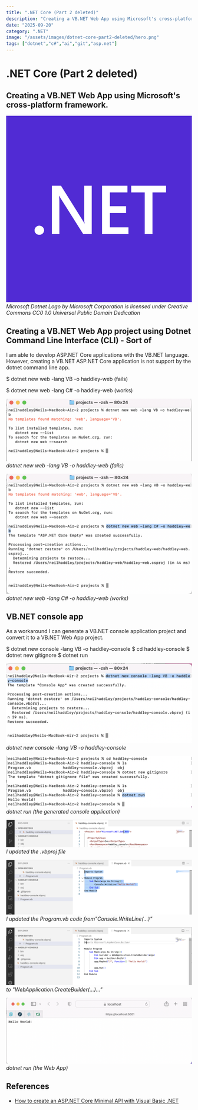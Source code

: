 ```yaml
---
title: ".NET Core (Part 2 deleted)"
description: "Creating a VB.NET Web App using Microsoft's cross-platform framework."
date: "2025-09-20"
category: ".NET"
image: "/assets/images/dotnet-core-part2-deleted/hero.png"
tags: ["dotnet","c#","ai","git","asp.net"]
---
```


# .NET Core (Part 2 deleted)

## Creating a VB.NET Web App using Microsoft's cross-platform framework.

![](/assets/images/dotnet-core-part2-deleted/net-logo.svg)
*Microsoft Dotnet Logo by Microsoft Corporation is licensed under Creative Commons CC0 1.0 Universal Public Domain Dedication*


## Creating a VB.NET Web App project using Dotnet Command Line Interface (CLI) - Sort of

I am able to develop ASP.NET Core applications with the VB.NET language. However, creating a VB.NET ASP.NET Core application is not support by the dotnet command line app.

$ dotnet new web -lang VB -o haddley-web (fails)

$ dotnet new web -lang C# -o haddley-web (works)

![](/assets/images/dotnet-core-part2-deleted/screen-shot-2023-03-15-at-2.05.08-pm-1148x386.png)
*dotnet new web -lang VB -o haddley-web (fails)*

![](/assets/images/dotnet-core-part2-deleted/screen-shot-2023-03-15-at-2.05.47-pm-1144x738.png)
*dotnet new web -lang C# -o haddley-web (works)*


## VB.NET console app

As a workaround I can generate a VB.NET console application project and convert it to a VB.NET Web App project.

$ dotnet new console -lang VB -o haddley-console
$ cd haddley-console
$ dotnet new gitignore
$ dotnet run

![](/assets/images/dotnet-core-part2-deleted/screen-shot-2023-03-15-at-2.21.39-pm-1138x488.png)
*dotnet new console -lang VB -o haddley-console*

![](/assets/images/dotnet-core-part2-deleted/screen-shot-2023-03-15-at-2.25.13-pm-1140x316.png)
*dotnet run (the generated console application)*

![](/assets/images/dotnet-core-part2-deleted/screen-shot-2023-03-15-at-2.34.56-pm-1536x225.png)
*I updated the .vbproj file*

![](/assets/images/dotnet-core-part2-deleted/screen-shot-2023-03-15-at-2.35.58-pm-1536x452.png)
*I updated the Program.vb code from"Console.WriteLine(...)"*

![](/assets/images/dotnet-core-part2-deleted/screen-shot-2023-03-15-at-2.36.42-pm-1536x477.png)
*to "WebApplication.CreateBuilder(...)..."*

![](/assets/images/dotnet-core-part2-deleted/screen-shot-2023-03-15-at-2.38.17-pm-1476x522.png)
*dotnet run (the Web App)*
## References

- [How to create an ASP.NET Core Minimal API with Visual Basic .NET](https://swimburger.net/blog/dotnet/create-an-aspdotnet-core-minimal-api-with-vbdotnet)


